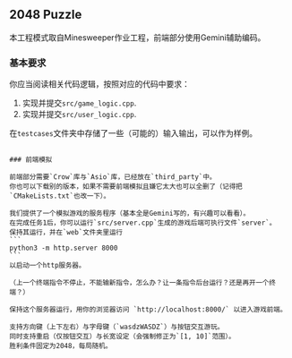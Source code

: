 ## 2048 Puzzle

本工程模式取自Minesweeper作业工程，前端部分使用Gemini辅助编码。

### 基本要求

你应当阅读相关代码逻辑，按照对应的代码中要求：

1. 实现并提交`src/game_logic.cpp`.
2. 实现并提交`src/user_logic.cpp`.

在`testcases`文件夹中存储了一些（可能的）输入输出，可以作为样例。

~~~我们保证测试数据中`rows <= 10, cols <= 10`.~~~ 是不是太大了点。

### 前端模拟

前端部分需要`Crow`库与`Asio`库，已经放在`third_party`中。
你也可以下载别的版本，如果不需要前端模拟且嫌它太大也可以全删了（记得把`CMakeLists.txt`也改一下）。

我们提供了一个模拟游戏的服务程序（基本全是Gemini写的，有兴趣可以看看）。
在完成任务1后，你可以运行`src/server.cpp`生成的游戏后端可执行文件`server`。
保持其运行，并在`web`文件夹里运行
```
python3 -m http.server 8000
```
以启动一个http服务器。

（上一个终端指令不停止，不能输新指令，怎么办？让一条指令后台运行？还是再开一个终端？）

保持这个服务器运行，用你的浏览器访问 `http://localhost:8000/` 以进入游戏前端。

支持方向键（上下左右）与字母键（`wasdzWASDZ`）与按钮交互游玩。
同时支持重启（仅按钮交互）与长宽设定（会强制修正为`[1, 10]`范围）。
胜利条件固定为2048，每局随机。